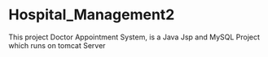 # Hospital_Management2
This project Doctor Appointment System, is a Java Jsp and MySQL Project which runs on tomcat Server

